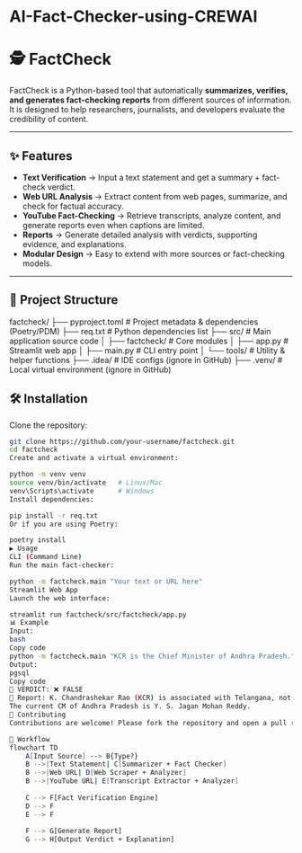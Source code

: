 # AI-Fact-Checker-using-CREWAI
# 🕵️ FactCheck

FactCheck is a Python-based tool that automatically **summarizes, verifies, and generates fact-checking reports** from different sources of information.  
It is designed to help researchers, journalists, and developers evaluate the credibility of content.

---

## ✨ Features
- **Text Verification** → Input a text statement and get a summary + fact-check verdict.  
- **Web URL Analysis** → Extract content from web pages, summarize, and check for factual accuracy.  
- **YouTube Fact-Checking** → Retrieve transcripts, analyze content, and generate reports even when captions are limited.  
- **Reports** → Generate detailed analysis with verdicts, supporting evidence, and explanations.  
- **Modular Design** → Easy to extend with more sources or fact-checking models.  

---

## 📂 Project Structure
factcheck/
├── pyproject.toml # Project metadata & dependencies (Poetry/PDM)
├── req.txt # Python dependencies list
├── src/ # Main application source code
│ ├── factcheck/ # Core modules
│ ├── app.py # Streamlit web app
│ ├── main.py # CLI entry point
│ └── tools/ # Utility & helper functions
├── .idea/ # IDE configs (ignore in GitHub)
├── .venv/ # Local virtual environment (ignore in GitHub)


## 🛠️ Installation

Clone the repository:
```bash
git clone https://github.com/your-username/factcheck.git
cd factcheck
Create and activate a virtual environment:

python -m venv venv
source venv/bin/activate   # Linux/Mac
venv\Scripts\activate      # Windows
Install dependencies:

pip install -r req.txt
Or if you are using Poetry:

poetry install
▶️ Usage
CLI (Command Line)
Run the main fact-checker:

python -m factcheck.main "Your text or URL here"
Streamlit Web App
Launch the web interface:

streamlit run factcheck/src/factcheck/app.py
📊 Example
Input:
bash
Copy code
python -m factcheck.main "KCR is the Chief Minister of Andhra Pradesh."
Output:
pgsql
Copy code
🎯 VERDICT: ❌ FALSE
📖 Report: K. Chandrashekar Rao (KCR) is associated with Telangana, not Andhra Pradesh. 
The current CM of Andhra Pradesh is Y. S. Jagan Mohan Reddy.
🤝 Contributing
Contributions are welcome! Please fork the repository and open a pull request with improvements.

🔄 Workflow
flowchart TD
    A[Input Source] --> B{Type?}
    B -->|Text Statement| C[Summarizer + Fact Checker]
    B -->|Web URL| D[Web Scraper + Analyzer]
    B -->|YouTube URL| E[Transcript Extractor + Analyzer]
    
    C --> F[Fact Verification Engine]
    D --> F
    E --> F
    
    F --> G[Generate Report]
    G --> H[Output Verdict + Explanation]
  
